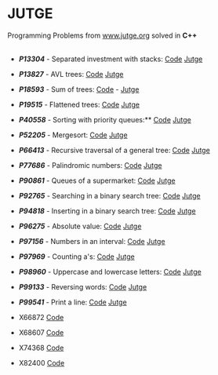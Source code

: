 # JUTGE
Programming Problems from www.jutge.org solved in **C++**
<br>
<br>
- **_P13304_** - Separated investment with stacks: [Code](https://github.com/Blondie-TheManWithNoName/JUTGE/blob/master/P13304.cpp) [Jutge](https://jutge.org/problems/P13304_en)
- **_P13827_** - AVL trees: [Code](https://github.com/Blondie-TheManWithNoName/JUTGE/blob/master/P13827.cpp) [Jutge](https://jutge.org/problems/P13827_en)
- **_P18593_** - Sum of trees: [Code](https://github.com/Blondie-TheManWithNoName/JUTGE/blob/master/P18593.cpp)  -  [Jutge](https://jutge.org/problems/P18593_en)
- **_P19515_** - Flattened trees: [Code](https://github.com/Blondie-TheManWithNoName/JUTGE/blob/master/P19515.cpp) [Jutge](https://jutge.org/problems/P19515_en)
- **_P40558_** - Sorting with priority queues:** [Code](https://github.com/Blondie-TheManWithNoName/JUTGE/blob/master/P40558.cpp) [Jutge](https://jutge.org/problems/P40558_en)
- **_P52205_** - Mergesort: [Code](https://github.com/Blondie-TheManWithNoName/JUTGE/blob/master/P52205.cpp) [Jutge](https://jutge.org/problems/P52205_en)
- **_P66413_** - Recursive traversal of a general tree: [Code](https://github.com/Blondie-TheManWithNoName/JUTGE/blob/master/P66413.cpp) [Jutge](https://jutge.org/problems/P66413_en)
- **_P77686_** - Palindromic numbers: [Code](https://github.com/Blondie-TheManWithNoName/JUTGE/blob/master/P77686.cpp) [Jutge](https://jutge.org/problems/P77686_en)
- **_P90861_** - Queues of a supermarket: [Code](https://github.com/Blondie-TheManWithNoName/JUTGE/blob/master/P90861.cpp) [Jutge](https://jutge.org/problems/P90861_en)
- **_P92765_** - Searching in a binary search tree: [Code](https://github.com/Blondie-TheManWithNoName/JUTGE/blob/master/P92765.cpp) [Jutge](https://jutge.org/problems/P92765_en)
- **_P94818_** - Inserting in a binary search tree: [Code](https://github.com/Blondie-TheManWithNoName/JUTGE/blob/master/P94818.cpp) [Jutge](https://jutge.org/problems/P94818_en)
- **_P96275_** - Absolute value: [Code](https://github.com/Blondie-TheManWithNoName/JUTGE/blob/master/P96275.cpp) [Jutge](https://jutge.org/problems/P96275_en)
- **_P97156_** - Numbers in an interval: [Code](https://github.com/Blondie-TheManWithNoName/JUTGE/blob/master/P97156.cpp) [Jutge](https://jutge.org/problems/P97156_en)
- **_P97969_** - Counting a's: [Code](https://github.com/Blondie-TheManWithNoName/JUTGE/blob/master/P97969.cpp) [Jutge](https://jutge.org/problems/P97969_en)
- **_P98960_** - Uppercase and lowercase letters: [Code](https://github.com/Blondie-TheManWithNoName/JUTGE/blob/master/P98960.cpp) [Jutge](https://jutge.org/problems/P98960_en)
- **_P99133_** - Reversing words: [Code](https://github.com/Blondie-TheManWithNoName/JUTGE/blob/master/P99133.cpp) [Jutge](https://jutge.org/problems/P99133_en)
- **_P99541_** - Print a line: [Code](https://github.com/Blondie-TheManWithNoName/JUTGE/blob/master/P99541.cpp) [Jutge](https://jutge.org/problems/P99541_en)


- X66872 [Code](https://github.com/Blondie-TheManWithNoName/JUTGE/blob/master/X66872.cpp)
- X68607 [Code](https://github.com/Blondie-TheManWithNoName/JUTGE/blob/master/X68607.cpp)
- X74368 [Code](https://github.com/Blondie-TheManWithNoName/JUTGE/blob/master/X74368.cpp)
- X82400 [Code](https://github.com/Blondie-TheManWithNoName/JUTGE/blob/master/X82400.cpp)

